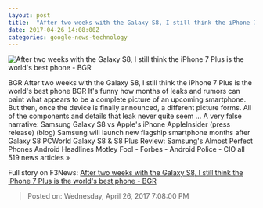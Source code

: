 ```yaml
---
layout: post
title:  "After two weeks with the Galaxy S8, I still think the iPhone 7 Plus is the world's best phone - BGR"
date: 2017-04-26 14:08:00Z
categories: google-news-technology
---
```


![After two weeks with the Galaxy S8, I still think the iPhone 7 Plus is the world's best phone - BGR](http://cdn.bgr.com/2017/04/iphone-7-plus-lera1.jpg?quality=98&strip=all)

BGR After two weeks with the Galaxy S8, I still think the iPhone 7 Plus is the world's best phone BGR It's funny how months of leaks and rumors can paint what appears to be a complete picture of an upcoming smartphone. But then, once the device is finally announced, a different picture forms. All of the components and details that leak never quite seem ... A very false narrative: Samsung Galaxy S8 vs Apple's iPhone AppleInsider (press release) (blog) Samsung will launch new flagship smartphone months after Galaxy S8 PCWorld Galaxy S8 & S8 Plus Review: Samsung's Almost Perfect Phones Android Headlines Motley Fool - Forbes - Android Police - CIO all 519 news articles »


Full story on F3News: [After two weeks with the Galaxy S8, I still think the iPhone 7 Plus is the world's best phone - BGR](http://www.f3nws.com/n/uUpjPJ)

> Posted on: Wednesday, April 26, 2017 7:08:00 PM
